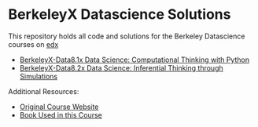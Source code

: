 # BerkeleyX Datascience Solutions
This repository holds all code and solutions for the Berkeley Datascience courses on <a href = "https://www.edx.org/">edx</a>
<ul>
  <li><a href = "https://www.edx.org/course/foundations-of-data-science-computational-thinking">BerkeleyX-Data8.1x Data Science: Computational Thinking with Python</a></li>
  <li><a href = "https://www.edx.org/course/foundations-of-data-science-inferential-thinking-b">BerkeleyX-Data8.2x Data Science: Inferential Thinking through Simulations</a></li>
</ul>

Additional Resources:
<ul>
  <li><a href = "http://data8.org/sp18/">Original Course Website</a></li>
  <li><a href = "https://www.inferentialthinking.com/">Book Used in this Course</a></li>
</ul>

